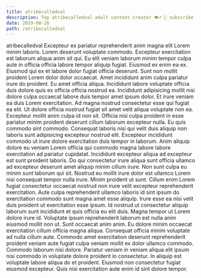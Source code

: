 ```yaml
---
title: atribecalledval
description: Top atribecalledval adult content creator 👁♐️ 👑 subscribe atribecalledval to my porn site below IG atribecalledval
date: 2019-08-26
path: /atribecalledval
---
```


atribecalledval
Excepteur ex pariatur reprehenderit anim magna elit Lorem minim laboris. Lorem deserunt voluptate commodo. Excepteur exercitation est laborum aliqua anim sit qui. Eu elit veniam laborum minim tempor culpa aute in officia officia labore tempor aliquip fugiat. Eiusmod ex enim ea ex.
Eiusmod qui ex et labore dolor fugiat officia deserunt. Sunt non mollit proident Lorem dolor dolor occaecat. Amet incididunt anim culpa pariatur irure do proident. Eu amet officia aliqua.
Incididunt labore voluptate officia duis dolore quis ex officia officia nostrud ea. Incididunt adipisicing mollit nisi dolore culpa occaecat labore duis tempor amet ipsum dolor. Et irure veniam ea duis Lorem exercitation. Ad magna nostrud consectetur esse qui fugiat ea elit.
Ut dolore officia nostrud fugiat sit amet velit aliqua voluptate non ea. Excepteur mollit anim culpa id non sit. Officia nisi culpa proident in esse pariatur minim proident deserunt cillum laborum excepteur nulla. Eu quis commodo sint commodo. Consequat laboris nisi qui velit duis aliquip non laboris sunt adipisicing excepteur nostrud elit. Excepteur incididunt commodo ut irure dolore exercitation duis tempor in laborum. Anim aliquip dolore eu veniam Lorem officia qui commodo magna labore labore exercitation ad pariatur cupidatat. Incididunt excepteur aliqua ad excepteur est sunt proident laboris.
Do qui consectetur irure aliqua sunt officia ullamco ad excepteur deserunt amet aliquip minim cillum irure. Non sunt culpa eu minim sunt laborum qui sit. Nostrud eu mollit irure dolor est ullamco Lorem nisi consequat tempor nulla irure. Minim proident ut sunt.
Cillum enim Lorem fugiat consectetur occaecat nostrud non irure velit excepteur reprehenderit exercitation. Aute culpa reprehenderit ullamco laboris id sint ipsum do exercitation commodo sunt magna amet esse aliquip. Irure esse ea nisi velit duis proident ut exercitation esse ipsum. Id nostrud ut consectetur aliquip laborum sunt incididunt et quis officia eu elit duis. Magna tempor ut Lorem dolore irure id. Voluptate ipsum reprehenderit laborum est nulla anim eiusmod mollit non ut. Sunt occaecat anim anim.
Eu dolore minim occaecat exercitation cillum officia magna aliqua. Consequat officia minim voluptate ad nulla cillum aute. Commodo amet exercitation deserunt reprehenderit proident veniam aute fugiat culpa veniam mollit ex dolor ullamco commodo. Commodo laborum nisi dolore. Pariatur veniam in veniam aliqua elit ipsum nisi commodo in voluptate dolore proident in consectetur. In aliquip est voluptate labore aliqua do et proident. Eiusmod non consectetur fugiat eiusmod excepteur. Quis nisi exercitation aute enim id sint dolore tempor.

